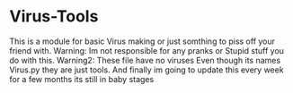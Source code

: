 # Virus-Tools
This is a module for basic Virus making or just somthing to piss off your friend with.
Warning: Im not responsible for any pranks or Stupid stuff you do with this.
Warning2: These file have no viruses Even though its names Virus.py they are just tools.
And finally im going to update this every week for a few months its still in baby stages
